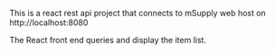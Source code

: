 This is a react rest api project that connects to mSupply web host on http://localhost:8080

The React front end queries and display the item list.
